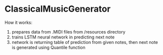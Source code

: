 # ClassicalMusicGenerator

How it works:
1. prepares data from .MIDI files from /resources directory
2. trains LSTM neural network in predicting next note
3. network is returning table of prediction from given notes, then next note is generated using Quantile function

